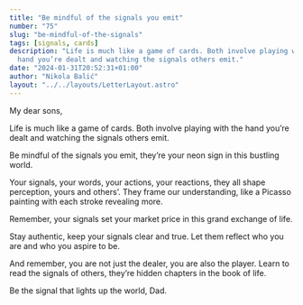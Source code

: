 ```yaml
---
title: "Be mindful of the signals you emit"
number: "75"
slug: "be-mindful-of-the-signals"
tags: [signals, cards]
description: "Life is much like a game of cards. Both involve playing with the
  hand you’re dealt and watching the signals others emit."
date: "2024-01-31T20:52:31+01:00"
author: "Nikola Balić"
layout: "../../layouts/LetterLayout.astro"
---
```

My dear sons,

Life is much like a game of cards. Both involve playing with the hand you’re dealt and watching the signals others emit.

Be mindful of the signals you emit, they’re your neon sign in this bustling world.

Your signals, your words, your actions, your reactions, they all shape perception, yours and others’. They frame our understanding, like a Picasso painting with each stroke revealing more.

Remember, your signals set your market price in this grand exchange of life.

Stay authentic, keep your signals clear and true. Let them reflect who you are and who you aspire to be.

And remember, you are not just the dealer, you are also the player. Learn to read the signals of others, they’re hidden chapters in the book of life.

Be the signal that lights up the world, Dad.
